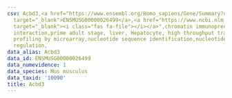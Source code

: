 ```yaml
---
csv: Acbd3,<a href="https://www.ensembl.org/Homo_sapiens/Gene/Summary?db=core;g=ENSMUSG00000026499"
  target="_blank">ENSMUSG00000026499</a>,<a href="https://www.ncbi.nlm.nih.gov/pubmed/23834426"
  target="_blank"><i class="fas fa-file"></i></a>",chromatin immunoprecipitation assay,direct
  interaction,prime adult stage, liver, Hepatocyte, high throughput transcription
  profiling by microarray,nucleotide sequence identification,nucleotide sequence identification,transcriptional
  regulation,
data_alias: Acbd3
data_id: ENSMUSG00000026499
data_numevidence: 1
data_species: Mus musculus
data_taxid: '10090'
title: Acbd3
---
```

